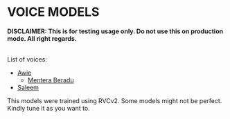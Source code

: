 <h1>VOICE MODELS</h1>
<label><b>DISCLAIMER: This is for testing usage only. Do not use this on production mode. All right regards.</b></label>
<br /><br />
<p>List of voices:</p>
<ul>
  <li>
    <a href="https://github.com/faizulramir/aivoicemodels/releases/tag/awie">Awie</a>
    <ul>
      <li><a href="https://github.com/faizulramir/aivoicemodels/releases/download/awie/Mantera.Beradu.-.Malique.featuring.M.Nasir.awie.Ver.mp3">Mentera Beradu</a></li>
    </ul>
  </li>
  <li><a href="https://github.com/faizulramir/aivoicemodels/releases/tag/saleem">Saleem</a></li>
</ul>
<p>This models were trained using RVCv2. Some models might not be perfect. Kindly tune it as you want to.</p>
